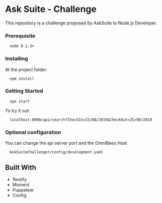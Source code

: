 # Ask Suite - Challenge

 This repository is a challenge proposed by AskSuite to Node.js Developer.

### Prerequisite

```
  node 8.1.3+
```

### Installing

  At the project folder:

```
  npm install
```

### Getting Started

```
  npm start
```

To try it out:

```
  localhost:8090/api/search?CheckIn=23/08/2019&CheckOut=25/08/2019
```

### Optional configuration

You can change the api server port and the OmniBees Host

```
  AskSuiteChallenger/config/development.yaml
```


## Built With

* Restify
* Moment
* Puppeteer
* Config


